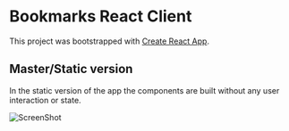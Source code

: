 # Bookmarks React Client
This project was bootstrapped with [Create React App](https://github.com/facebook/create-react-app).

## Master/Static version
In the static version of the app the components are built without any user interaction or state.

![ScreenShot](/images/BookmarksWState.png)
